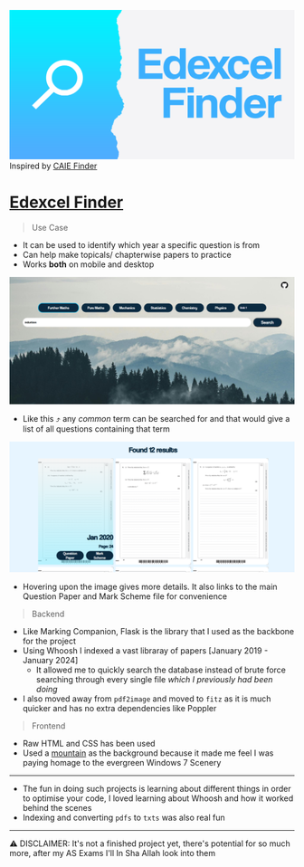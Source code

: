 ![image](static/bg.png)
Inspired by [CAIE Finder](https://caiefinder.com/)
# [Edexcel Finder](https://edexcel-finder.onrender.com/)
> Use Case
- It can be used to identify which year a specific question is from 
- Can help make topicals/ chapterwise papers to practice
- Works **both** on mobile and desktop

![image](static/home.png)
- Like this ⤴️ any _common_ term can be searched for and that would give a list of all questions containing that term

![image](static/results.png)
- Hovering upon the image gives more details. It also links to the main Question Paper and Mark Scheme file for convenience
> Backend
- Like Marking Companion, Flask is the library that I used as the backbone for the project
- Using Whoosh I indexed a vast libraray of papers [January 2019 - January 2024]
    - It allowed me to quickly search the database instead of brute force searching through every single file *which I previously had been doing*
- I also moved away from `pdf2image` and moved to `fitz` as it is much quicker and has no extra dependencies like Poppler
> Frontend
- Raw HTML and CSS has been used
- Used a [mountain](https://www.pexels.com/photo/aerial-photography-of-pine-trees-on-the-mountain-9754/) as the background because it made me feel I was paying homage to the evergreen Windows 7 Scenery
---
- The fun in doing such projects is learning about different things in order to optimise your code, I loved learning about Whoosh and how it worked behind the scenes
- Indexing and converting `pdfs` to `txts` was also real fun
---
⚠️ DISCLAIMER: It's not a finished project yet, there's potential for so much more, after my AS Exams I'll In Sha Allah look into them
